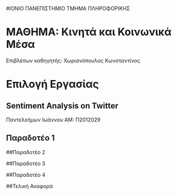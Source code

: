 #ΙΟΝΙΟ ΠΑΝΕΠΙΣΤΗΜΙΟ ΤΜΗΜΑ ΠΛΗΡΟΦΟΡΙΚΗΣ 

# ΜΑΘΗΜΑ: Κινητά και Κοινωνικά Μέσα

Επιβλέπων καθηγητής: Χωριανόπουλος Κωνσταντίνος 

# Επιλογή Εργασίας
## Sentiment Analysis on Twitter

Παντελεήμων Ιωάννου
ΑΜ: Π2012029

## Παραδοτέο 1


##Παραδοτέο 2


##Παραδοτέο 3


##Παραδοτέο 4

##Τελική Αναφορά
